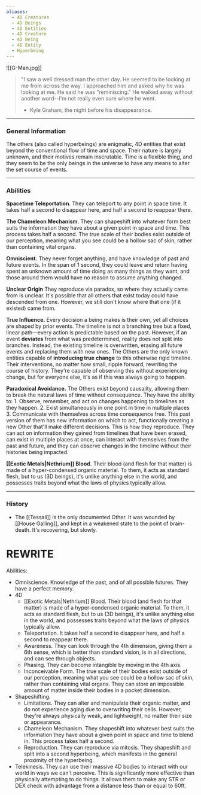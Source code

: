 ```yaml
---
aliases:
  - 4D Creatures
  - 4D Beings
  - 4D Entities
  - 4D Creature
  - 4D Being
  - 4D Entity
  - Hyperbeing
---
```

![[G-Man.jpg]]

> "I saw a well dressed man the other day. He seemed to be looking at me from across the way. I approached him and asked why he was looking at me. He said he was "reminiscing." He walked away without another word--I'm not really even sure where he went. 
> - Kyle Graham, the night before his disappearance. 



---
### General Information
The others (also called hyperbeings) are enigmatic, 4D entities that exist beyond the conventional flow of time and space. Their nature is largely unknown, and their motives remain inscrutable. Time is a flexible thing, and they seem to be the only beings in the universe to have any means to alter the set course of events. 



---
### Abilities
**Spacetime Teleportation**. 
	They can teleport to any point in space time. It takes half a second to disappear here, and half a second to reappear there.

**The Chameleon Mechanism**. 
	They can shapeshift into whatever form best suits the information they have about a given point in space and time. This process takes half a second. The true scale of their bodies exist outside of our perception, meaning what you see could be a hollow sac of skin, rather than containing vital organs. 

**Omniscient.** 
	They never forget anything, and have knowledge of past and future events. In the span of 1 second, they could leave and return having spent an unknown amount of time doing as many things as they want, and those around them would have no reason to assume anything changed. 

**Unclear Origin**
	They reproduce via paradox, so where they actually came from is unclear. It's possible that all others that exist today could have descended from one. However, we still don't know where that one (if it existed) came from.

**True Influence.** 
	Every decision a being makes is their own, yet all choices are shaped by prior events. The timeline is not a branching tree but a fixed, linear path—every action is predictable based on the past. 
	However, if an event **deviates** from what was predetermined, reality does not split into branches. Instead, the existing timeline is overwritten, erasing all future events and replacing them with new ones. 
	The Others are the only known entities capable of **introducing true change** to this otherwise rigid timeline. Their interventions, no matter how small, ripple forward, rewriting the course of history. They're capable of observing this without experiencing change, but for everyone else, it's as if this was always going to happen.

**Paradoxical Avoidance.** 
	The Others exist beyond causality, allowing them to break the natural laws of time without consequence. They have the ability to:
		1. Observe, remember, and act on changes happening to timelines as they happen.
		2. Exist simultaneously in one point in time in multiple places
		3. Communicate with themselves across time consequence free. This past version of them has new information on which to act, functionally creating a new Other that'll make different decisions. This is how they reproduce. 
	They can act on information they gained from timelines that have been erased, can exist in multiple places at once, can interact with themselves from the past and future, and they can observe changes in the timeline without their histories being impacted. 

**[[Exotic Metals|Nethrium]] Blood.** 
	Their blood (and flesh for that matter) is made of a hyper-condensed organic material. To them, it acts as standard flesh, but to us (3D beings), it's unlike anything else in the world, and possesses traits beyond what the laws of physics typically allow.



---
### History
- The [[Tessali]] is the only documented Other. It was wounded by [[House Galling]], and kept in a weakened state to the point of brain-death. It's recovering, but slowly. 



# REWRITE
Abilities:
- Omniscience. Knowledge of the past, and of all possible futures. They have a perfect memory.
- 4D
	- [[Exotic Metals|Nethrium]] Blood. Their blood (and flesh for that matter) is made of a hyper-condensed organic material. To them, it acts as standard flesh, but to us (3D beings), it's unlike anything else in the world, and possesses traits beyond what the laws of physics typically allow.
	- Teleportation. It takes half a second to disappear here, and half a second to reappear there.
	- Awareness. They can look through the 4th dimension, giving them a 6th sense, which is better than standard vision, is in all directions, and can see through objects.
	- Phasing. They can become intangible by moving in the 4th axis.
	- Inconceivable Form. The true scale of their bodies exist outside of our perception, meaning what you see could be a hollow sac of skin, rather than containing vital organs. They can store an impossible amount of matter inside their bodies in a pocket dimension.
- Shapeshifting. 
	- Limitations. They can alter and manipulate their organic matter, and do not experience aging due to overwriting their cells. However, they're always physically weak, and lightweight, no matter their size or appearance.
	- Chameleon Mechanism. They shapeshift into whatever best suits the information they have about a given point in space and time to blend in. This process takes half a second. 
	- Reproduction. They can reproduce via mitosis. They shapeshift and split into a second hyperbeing, which manifests in the general proximity of the hyperbeing.
- Telekinesis. They can use their massive 4D bodies to interact with our world in ways we can't perceive. This is significantly more effective than physically attempting to do things. It allows them to make any STR or DEX check with advantage from a distance less than or equal to 60ft. 